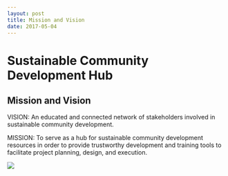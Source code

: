 ```yaml
---
layout: post
title: Mission and Vision
date: 2017-05-04
---
```


# Sustainable Community Development Hub

## Mission and Vision

VISION: An educated and connected network of stakeholders involved in sustainable community development.

MISSION: To serve as a hub for sustainable community development resources in order to provide trustworthy development and training tools to facilitate project planning, design, and execution.

![](lakeshore0-1-1024x681.jpg)